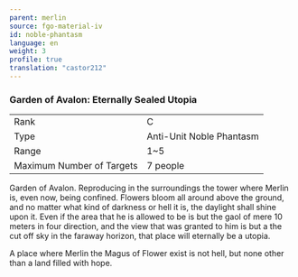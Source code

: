 ```yaml
---
parent: merlin
source: fgo-material-iv
id: noble-phantasm
language: en
weight: 3
profile: true
translation: "castor212"
---
```


### Garden of Avalon: Eternally Sealed Utopia

<table>
  <tr><td>Rank</td><td>C</td></tr>
  <tr><td>Type</td><td>Anti-Unit Noble Phantasm</td></tr>
  <tr><td>Range</td><td>1~5</td></tr>
  <tr><td>Maximum Number of Targets</td><td>7 people</td></tr>
</table>

Garden of Avalon.
Reproducing in the surroundings the tower where Merlin is, even now, being confined.
Flowers bloom all around above the ground, and no matter what kind of darkness or hell it is, the daylight shall shine upon it.
Even if the area that he is allowed to be is but the gaol of mere 10 meters in four direction, and the view that was granted to him is but a the cut off sky in the faraway horizon, that place will eternally be a utopia.

A place where Merlin the Magus of Flower exist is not hell, but none other than a land filled with hope.
